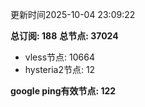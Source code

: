 更新时间2025-10-04 23:09:22

**总订阅: 188**
**总节点: 37024**
- vless节点: 10664
- hysteria2节点: 12

**google ping有效节点: 122**
